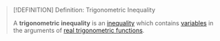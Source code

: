 >[!DEFINITION] Definition: Trigonometric Inequality
>
>A **trigonometric inequality** is an [inequality](../Inequality.md) which contains [variables](TODO) in the arguments of [real trigonometric functions](../../../Analysis/Real%20Analysis/Real%20Functions/Real%20Trigonometric%20Functions/Real%20Trigonometric%20Functions.md).
>